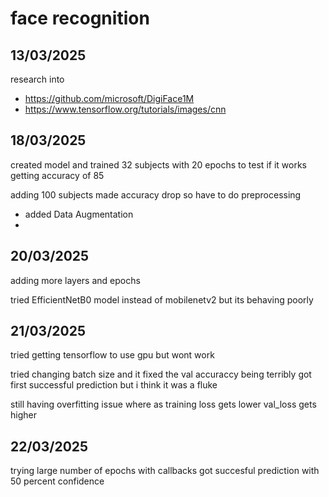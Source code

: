 # face recognition

## 13/03/2025
research into 
- https://github.com/microsoft/DigiFace1M
- https://www.tensorflow.org/tutorials/images/cnn

## 18/03/2025

created model and trained 32 subjects with 20 epochs to test if it works
getting accuracy of 85

adding 100 subjects made accuracy drop so have to do preprocessing

- added Data Augmentation
-

## 20/03/2025

adding more layers and epochs

tried EfficientNetB0 model instead of mobilenetv2 but its behaving poorly

## 21/03/2025

tried getting tensorflow to use gpu but wont work

tried changing batch size and it fixed the val accuraccy being terribly
got first successful prediction but i think it was a fluke

still having overfitting issue where as training loss gets lower val_loss gets higher

## 22/03/2025

trying large number of epochs with callbacks
got succesful prediction with 50 percent confidence